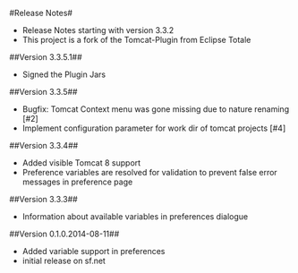 #Release Notes#

* Release Notes starting with version 3.3.2
* This project is a fork of the Tomcat-Plugin from Eclipse Totale

##Version 3.3.5.1##
* Signed the Plugin Jars

##Version 3.3.5##
* Bugfix: Tomcat Context menu was gone missing due to nature renaming [#2]
* Implement configuration parameter for work dir of tomcat projects [#4]

##Version 3.3.4##

* Added visible Tomcat 8 support
* Preference variables are resolved for validation to prevent false error messages in preference page

##Version 3.3.3##

* Information about available variables in preferences dialogue

##Version 0.1.0.2014-08-11##

* Added variable support in preferences
* initial release on sf.net
